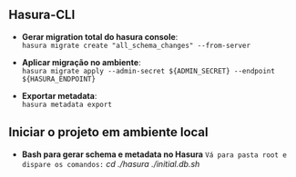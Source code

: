 ## Hasura-CLI

- **Gerar migration total do hasura console**:  
  `hasura migrate create "all_schema_changes" --from-server` 

- **Aplicar migração no ambiente**:  
  `hasura migrate apply --admin-secret ${ADMIN_SECRET} --endpoint ${HASURA_ENDPOINT}`

- **Exportar metadata**:  
  `hasura metadata export`

## Iniciar o projeto em ambiente local

- **Bash para gerar schema e metadata no Hasura**
  `Vá para pasta root e dispare os comandos:`
  *cd ./hasura*
  *./initial.db.sh*

